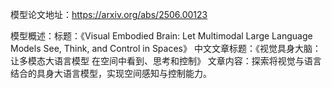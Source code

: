 模型论文地址：https://arxiv.org/abs/2506.00123

模型概述：标题：《Visual Embodied Brain: Let Multimodal Large Language Models See, Think, and Control in Spaces》
中文文章标题：《视觉具身大脑：让多模态大语言模型 在空间中看到、思考和控制》
文章内容：探索将视觉与语言结合的具身大语言模型，实现空间感知与控制能力。
